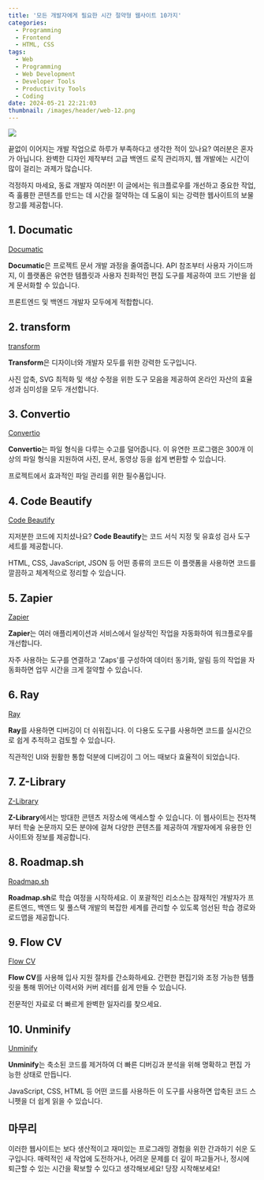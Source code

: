 ```yaml
---
title: '모든 개발자에게 필요한 시간 절약형 웹사이트 10가지'
categories:
  - Programming
  - Frontend
  - HTML, CSS
tags:
  - Web
  - Programming
  - Web Development
  - Developer Tools
  - Productivity Tools
  - Coding
date: 2024-05-21 22:21:03
thumbnail: /images/header/web-12.png
---
```


![](/images/header/web-12.png)

끝없이 이어지는 개발 작업으로 하루가 부족하다고 생각한 적이 있나요? 여러분은 혼자가 아닙니다. 완벽한 디자인 제작부터 고급 백엔드 로직 관리까지, 웹 개발에는 시간이 많이 걸리는 과제가 많습니다.

걱정하지 마세요, 동료 개발자 여러분! 이 글에서는 워크플로우를 개선하고 중요한 작업, 즉 훌륭한 콘텐츠를 만드는 데 시간을 절약하는 데 도움이 되는 강력한 웹사이트의 보물창고를 제공합니다.

## 1. Documatic

[Documatic](https://www.documatic.com/)

**Documatic**은 프로젝트 문서 개발 과정을 줄여줍니다. API 참조부터 사용자 가이드까지, 이 플랫폼은 유연한 템플릿과 사용자 친화적인 편집 도구를 제공하여 코드 기반을 쉽게 문서화할 수 있습니다.

프론트엔드 및 백엔드 개발자 모두에게 적합합니다.

## 2. transform

[transform](https://transform.tools/)

**Transform**은 디자이너와 개발자 모두를 위한 강력한 도구입니다.

사진 압축, SVG 최적화 및 색상 수정을 위한 도구 모음을 제공하여 온라인 자산의 효율성과 심미성을 모두 개선합니다.

## 3. Convertio

[Convertio](https://convertio.co/kr/)

**Convertio**는 파일 형식을 다루는 수고를 덜어줍니다. 이 유연한 프로그램은 300개 이상의 파일 형식을 지원하여 사진, 문서, 동영상 등을 쉽게 변환할 수 있습니다.

프로젝트에서 효과적인 파일 관리를 위한 필수품입니다.

## 4. Code Beautify

[Code Beautify](https://codebeautify.org/)

지저분한 코드에 지치셨나요? **Code Beautify**는 코드 서식 지정 및 유효성 검사 도구 세트를 제공합니다.

HTML, CSS, JavaScript, JSON 등 어떤 종류의 코드든 이 플랫폼을 사용하면 코드를 깔끔하고 체계적으로 정리할 수 있습니다.

## 5. Zapier

[Zapier](https://zapier.com/)

**Zapier**는 여러 애플리케이션과 서비스에서 일상적인 작업을 자동화하여 워크플로우를 개선합니다.

자주 사용하는 도구를 연결하고 'Zaps'를 구성하여 데이터 동기화, 알림 등의 작업을 자동화하면 업무 시간을 크게 절약할 수 있습니다.

## 6. Ray

[Ray](https://ray.so/)

**Ray**를 사용하면 디버깅이 더 쉬워집니다. 이 다용도 도구를 사용하면 코드를 실시간으로 쉽게 추적하고 검토할 수 있습니다.

직관적인 UI와 원활한 통합 덕분에 디버깅이 그 어느 때보다 효율적이 되었습니다.

## 7. Z-Library

[Z-Library](https://z-lib.io/)

**Z-Library**에서는 방대한 콘텐츠 저장소에 액세스할 수 있습니다. 이 웹사이트는 전자책부터 학술 논문까지 모든 분야에 걸쳐 다양한 콘텐츠를 제공하여 개발자에게 유용한 인사이트와 정보를 제공합니다.

## 8. Roadmap.sh

[Roadmap.sh](https://roadmap.sh/)

**Roadmap.sh**로 학습 여정을 시작하세요. 이 포괄적인 리소스는 잠재적인 개발자가 프론트엔드, 백엔드 및 풀스택 개발의 복잡한 세계를 관리할 수 있도록 엄선된 학습 경로와 로드맵을 제공합니다.

## 9. Flow CV

[Flow CV](https://flowcv.com/)

**Flow CV**를 사용해 입사 지원 절차를 간소화하세요. 간편한 편집기와 조정 가능한 템플릿을 통해 뛰어난 이력서와 커버 레터를 쉽게 만들 수 있습니다.

전문적인 자료로 더 빠르게 완벽한 일자리를 찾으세요.

## 10. Unminify

[Unminify](https://unminify.com/)

**Unminify**는 축소된 코드를 제거하여 더 빠른 디버깅과 분석을 위해 명확하고 편집 가능한 상태로 만듭니다.

JavaScript, CSS, HTML 등 어떤 코드를 사용하든 이 도구를 사용하면 압축된 코드 스니펫을 더 쉽게 읽을 수 있습니다.

## 마무리

이러한 웹사이트는 보다 생산적이고 재미있는 프로그래밍 경험을 위한 간과하기 쉬운 도구입니다. 매력적인 새 작업에 도전하거나, 어려운 문제를 더 깊이 파고들거나, 정시에 퇴근할 수 있는 시간을 확보할 수 있다고 생각해보세요! 당장 시작해보세요!
